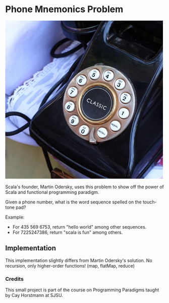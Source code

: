 # Phone Mnemonics Problem

![](pic.jpg)

Scala's founder, Martin Odersky, uses this problem to show off the power of Scala and functional programming paradigm.

Given a phone number, what is the word sequence spelled on the touch-tone pad? 

Example:

* For 435 569 6753, return "hello world" among other sequences.
* For 7225247386, return "scala is fun" among others.

## Implementation

This implementation slightly differs from Martin Odersky's solution. No recursion, only higher-order functions! (map, flatMap, reduce)


### Credits

This small project is part of the course on Programming Paradigms taught by Cay Horstmann at SJSU. 
